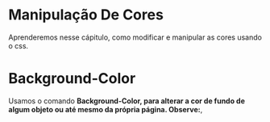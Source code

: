 # Manipulação De Cores
Aprenderemos nesse cápitulo, como modificar e manipular as cores usando o css. 

# Background-Color
Usamos o comando **Background-Color, para alterar a cor de fundo de algum objeto ou até mesmo da própria página. Observe:**,
